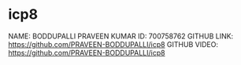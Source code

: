 # icp8
NAME: BODDUPALLI PRAVEEN KUMAR
ID: 700758762
GITHUB LINK: https://github.com/PRAVEEN-BODDUPALLI/icp8
GITHUB VIDEO: https://github.com/PRAVEEN-BODDUPALLI/icp8
